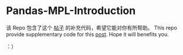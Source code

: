 # Pandas-MPL-Introduction

该 Repo 包含了这个 [帖子](https://www.szj.io/2018/06/pd-mpl-intro/) 的补充代码，希望它能对你有所帮助。
This repo provide supplementary code for this [post](https://www.szj.io/2018/06/pd-mpl-intro/). Hope it will benefits you. 

：）

